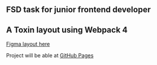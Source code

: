 ## FSD task for junior frontend developer

A Toxin layout using Webpack 4
---
[Figma layout here](https://www.figma.com/file/MumYcKVk9RkKZEG6dR5E3A/FSD-frontend-education-program.-The-2nd-task?node-id=1%3A12)

Project will be able at [GitHub Pages](https://belkaxoy.github.io)
